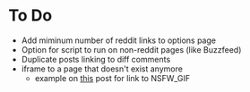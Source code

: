 # To Do

 - Add miminum number of reddit links to options page
 - Option for script to run on non-reddit pages (like Buzzfeed)
 - Duplicate posts linking to diff comments
 - iframe to a page that doesn't exist anymore
   - example on [this](https://www.reddit.com/r/AskReddit/comments/58hae4/what_is_a_piece_of_reddit_history_every_redditor/) post for link to NSFW_GIF